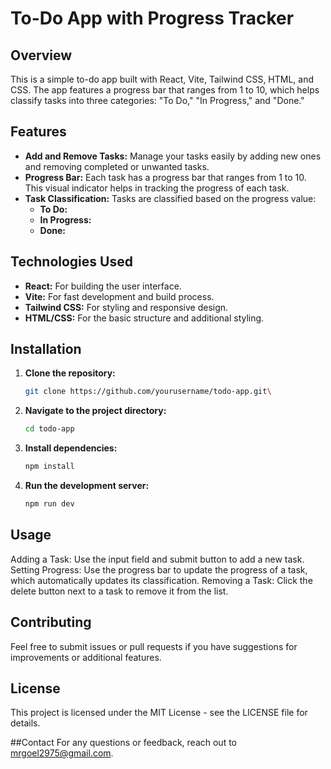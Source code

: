 # To-Do App with Progress Tracker

## Overview

This is a simple to-do app built with React, Vite, Tailwind CSS, HTML, and CSS. The app features a progress bar that ranges from 1 to 10, which helps classify tasks into three categories: "To Do," "In Progress," and "Done." 

## Features

- **Add and Remove Tasks:** Manage your tasks easily by adding new ones and removing completed or unwanted tasks.
- **Progress Bar:** Each task has a progress bar that ranges from 1 to 10. This visual indicator helps in tracking the progress of each task.
- **Task Classification:** Tasks are classified based on the progress value:
  - **To Do:** 
  - **In Progress:** 
  - **Done:**

## Technologies Used

- **React:** For building the user interface.
- **Vite:** For fast development and build process.
- **Tailwind CSS:** For styling and responsive design.
- **HTML/CSS:** For the basic structure and additional styling.

## Installation

1. **Clone the repository:**

   ```bash
   git clone https://github.com/yourusername/todo-app.git\
   
2. **Navigate to the project directory:**
   
   ```bash
   cd todo-app
   
3. **Install dependencies:**
   ```bash
   npm install


4. **Run the development server:**
   ```bash
   npm run dev

## Usage
Adding a Task: Use the input field and submit button to add a new task.
Setting Progress: Use the progress bar to update the progress of a task, which automatically updates its classification.
Removing a Task: Click the delete button next to a task to remove it from the list.

## Contributing
Feel free to submit issues or pull requests if you have suggestions for improvements or additional features.

## License
This project is licensed under the MIT License - see the LICENSE file for details.

##Contact
For any questions or feedback, reach out to mrgoel2975@gmail.com.
